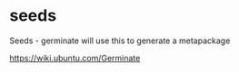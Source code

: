 # seeds
Seeds - germinate will use this to generate a metapackage

https://wiki.ubuntu.com/Germinate
